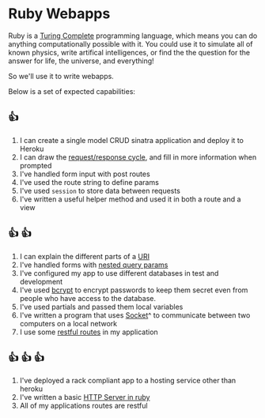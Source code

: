 # Ruby Webapps

Ruby is a [Turing Complete](https://en.wikipedia.org/wiki/Turing_completeness)
programming language, which means you can do anything computationally possible
with it. You could use it to simulate all of known physics, write artifical
intelligences, or find the the question for the answer for life, the universe,
and everything!

So we'll use it to write webapps.

Below is a set of expected capabilities:

## :+1:
1. I can create a single model CRUD sinatra application and deploy it to Heroku
1. I can draw the [request/response
   cycle](http://devhub.fm/http-requestresponse-basics/), and fill in more
   information when prompted
1. I've handled form input with post routes
1. I've used the route string to define params
1. I've used `session` to store data between requests
1. I've written a useful helper method and used it in both a route and a view

## :+1: :+1:
1. I can explain the different parts of a
   [URI](https://en.wikipedia.org/wiki/URI_scheme#Examples)
1. I've handled forms with [nested query
   params](http://codefol.io/posts/9-How-Does-Rack-Parse-Query-Params-With-parse-nested-query)
1. I've configured my app to use different databases in test and development
1. I've used [bcrypt](http://bcrypt-ruby.rubyforge.org/) to encrypt passwords to
   keep them secret even from people who have access to the database.
1. I've used partials and passed them local variables
1. I've written a program that uses
   [Socket](http://www.ruby-doc.org/stdlib-2.0.0/libdoc/socket/rdoc/Socket.html)^
   to communicate between two computers on a local network
1. I use some [restful routes](http://guides.rubyonrails.org/routing.html) in my application

## :+1: :+1: :+1:
1. I've deployed a rack compliant app to a hosting service other than heroku
1. I've written a basic [HTTP Server in
ruby](http://oldmoe.blogspot.com/2009/10/ruby-19x-web-servers-booklet.html)
1. All of my applications routes are restful
